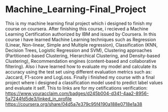 # Machine_Learning-Final_Project
This is my machine learning final project which i designed to finish my course on coursera.
After finishing this course, i recieved a Machine Learning Certification authorized by IBM and issued by Coursera.
In this course i have learned Machine Learning techniques such as Regression (Linear, Non-linear, Simple and Multiple regression), Classification (KNN, Decision Trees, Logistic Regression and SVM), Clustering approaches (Partitioned-based Clustering, Hierarchical Clustering, and Density-based Clustering), Recommendation engines (content-based and collaborative filtering).
Also i have learned how to evaluate my model and calculate its accuracy using the test set using different evaluation metrics such as: Jaccard, F1-score and LogLoss.
Finally i finished my course with a final project where i designed a classification model used to predict label values and evaluate it self.
This to links are for my cetifications verification:
https://www.youracclaim.com/badges/d245b004-d341-4aa2-8956-5a7244fd5de3/linked_in_profile
https://coursera.org/share/04d5a7e379c95f4190a188e0718e1a38
